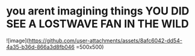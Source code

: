 # you arent imagining things YOU DID SEE A LOSTWAVE FAN IN THE WILD

![image](https://github.com/user-attachments/assets/8afc6042-dd54-4a35-b36d-866a3d8fb046 =500x500)
